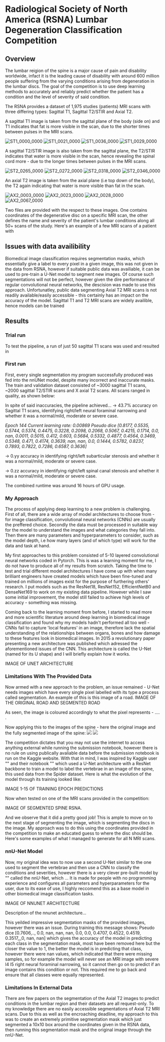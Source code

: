 # Radiological Society of North America (RSNA) Lumbar Degeneration Classification Competition

## Overview
The lumbar reigion of the spine is a major cause of pain and disability worldwide, infact it is the leading cause of disability with around 600 million people suffering from the varying conditions arising from degeneration in the lumbar discs. The goal of the competition is to use deep learning methods to accurately and reliably predict whether the patient has a condition and the level of severity of said condition. 

The RSNA provides a dataset of 1,975 studies (patients) MRI scans with three differing types: Sagittal T1, Sagittal T2/STIR and Axial T2.

A sagittal T1 image is taken from the sagittal plane of the body (side on) and T1 indicates that fat is more visible in the scan, due to the shorter times between pulses in the MRI scans.

![ST1_0000_0000](https://github.com/user-attachments/assets/e80b2c67-f68e-47ea-b138-f28575ba272f)
![ST1_0021_0000](https://github.com/user-attachments/assets/46cbd5d5-f174-45d8-a2a8-26fdbd1d0049)
![ST1_0036_0000](https://github.com/user-attachments/assets/dadfc368-d26d-492e-aa53-45760f41eb85)
![ST1_0029_0000](https://github.com/user-attachments/assets/49b0b2ac-2460-49b6-98ba-1649f8e2f54a)


A sagittal T2/STIR image is also taken from the sagittal plane, the T2/STIR indicates that water is more visible in the scan, hence revealing the spinal cord more - due to the longer times between pulses in the MRI scans.

![ST2_0265_0000](https://github.com/user-attachments/assets/29d57c7f-296e-455c-ad29-d6dc5c78c346)
![ST2_0272_0000](https://github.com/user-attachments/assets/d9c3462f-ee60-4839-a9fc-b79a1926fdd5)
![ST2_0318_0000](https://github.com/user-attachments/assets/6810f71c-9665-40a7-8aff-c1ee44ab67df)
![ST2_0346_0000](https://github.com/user-attachments/assets/57b928c2-5022-4846-8c75-59041c0bb5f3)


An axial T2 image is taken from the axial plane (i.e top down of the body), the T2 again indicating that water is more visible than fat in the scan.

![AX2_0003_0000](https://github.com/user-attachments/assets/babb2988-232f-4ffb-be5b-bbc8bef63933)
![AX2_0023_0000](https://github.com/user-attachments/assets/3411a878-4228-43cc-ad1b-befefcd27385)
![AX2_0028_0000](https://github.com/user-attachments/assets/421b8866-3755-4d4d-a7d0-a6b4b5247681)
![AX2_0067_0000](https://github.com/user-attachments/assets/80f1ec3d-68e3-41e4-aa41-34ec2faa9368)

Two files are provided with the respect to these images. One contains coordinates of the degenerative disc on a specific MRI scan, the other defines the name and severity of the patient's lumbar conditions along all 50+ scans of the study. Here's an example of a few MRI scans of a patient with 


## Issues with data availibility
Biomedical image classification requires segmentation masks, which essentially give a label to every pixel in a given image, this was not given in the data from RSNA, however if suitable public data was availiable, it can be used to pre-train a U-Net model to segment new images. Of course such segmentations will not be perfect, however given the dire performance of regular convolutional neural networks, the descision was made to use this approach. Unfortunatley, public data segmenting Axial T2 MRI scans is not readily available/easily accessible - this certainly has an impact on the accuracy of the model.
Sagittal T1 and T2 MRI scans are widely availible, hence models can be trained


## Results
### Trial run
To test the pipeline, a run of just 50 sagittal T1 scans was used and resulted in


### First run
First, every single segmentation my program successfully produced was fed into the nnUNet model, despite many incorrect and inaccurate masks. 
The train and validation dataset consisted of ~3000 sagittal T1 scans, ~2000 sagittal T2/STIR scans and X axial T2 scans. All scans ranged in quality, as shown below:

In spite of said inaccuracies, the pipeline achieved...
-> 43.7% accuracy on Sagittal T1 scans, identifying right/left neural foraminal narrowing and whether it was a normal/mild, moderate or severe case.

_Epoch 144_
_Current learning rate: 0.00869_
_Pseudo dice [0.8177, 0.5535, 0.5744, 0.5374, 0.4475, 0.3228, 0.2098, 0.2068, 0.5067, 0.4215, 0.1714, 0.0, nan, 0.0011, 0.5015, 0.412, 0.603, 0.5684, 0.5332, 0.4877, 0.4564, 0.3469, 0.5348, 0.471, 0.4174, 0.3639, nan, nan, 0.0, 0.1444, 0.5782, 0.8237, 0.7893, 0.7822, 0.7286, 0.6587, 0.3636]_

-> 0.yy accuracy in identifying right/left subarticular stenosis and whether it was a normal/mild, moderate or severe case.


-> 0.zz accuracy in identifying right/left spinal canal stenosis and whether it was a normal/mild, moderate or severe case.



The combined runtime was around 16 hours of GPU usage.

### My Approach
The process of applying deep learning to a new problem is challenging. First of all, there are a wide array of model architectures to choose from - for image classification, convolutional neural networks (CNNs) are usually the preffered choice. Secondly the data must be processed in suitable way for the model to understand the images and what categories they fall into. Then there are many parameters and hyperparameters to consider, such as the model depth, i.e how many layers (and of which type) will work for the data and task at hand.

My first approaches to this problem consisted of 5-10 layered convolutional neural networks coded in Pytorch. This is was a learning moment for me, I do not have to produce all of my results from scratch. Taking the time to test and trial different model architectures I have come up with when many brilliant engineers have created models which have been fine-tuned and trained on millions of images exist for the purpose of furthering others' research. I put models such as the ResNet18, ResNet152, EfficientNetB0 and DenseNet169 to work on my existing data pipeline. However while I saw some initial improvement, the model still failed to achieve high levels of accuracy - something was missing.

Coming back to the learning moment from before, I started to read more and more scientific literature around deep learning in biomedical image classification and found why my models hadn't performed all too well - CNNs fail to capture 'local features' in an image, therefore lack the spatial understanding of the relationships between organs, bones and how damage to these features look in biomedical images. In 2015 a revolutionary paper presenting a new architecture was published which adressed the aforementioned issues of the CNN. This architecture is called the U-Net (named for its U shape) and I will briefly explain how it works.

IMAGE OF UNET ARCHITECTURE


### Limitations With The Provided Data
Now armed with a new approach to the problem, an issue remained - U-Net needs images which have every single pixel labelled with its type a process called segmentation. An example of this is this image of a road.
IMAGE OF THE ORIGINAL ROAD AND SEGMENTED ROAD

As seen, the image is coloured accordingly to what the pixel represents - .... . 

Now applying this to the images of the spine - here the original image and the fully segmented image of the spine:
<img src="https://github.com/user-attachments/assets/e7282fb6-b80a-4467-8e96-7b850a678631" style="filter: grayscale(100%);"> <img src="https://github.com/user-attachments/assets/518cf58e-e088-4f62-8147-3574d08aaf2b" style="filter: grayscale(100%);">

The competition dictates that you may not use the internet to access anything external while running the submission notebook, however there is no rule on using publically avaliable data before the submission notebook is run on the Kaggle website. With that in mind, I was inspired by Kaggle user "" and their notebook "" which used a U-Net architecture with a ResNet backbone to train a model to label the vertebrae in an image of the spine, this used data from the Spider dataset. Here is what the evolution of the model through its training looked like:

IMAGE 1-15 OF TRAINING EPOCH PREDICTIONS

Now when tested on one of the MRI scans provided in the competition:

IMAGE OF SEGMENTED SPINE RSNA.

And we observe that it did a pretty good job! This is ample to move on to the next stage of segmenting the image, which is segmenting the discs in the image. My approach was to do this using the coordinates provided in the competition to make an educated guess to where the disc should be. Here's some examples of what I managed to generate for all N MRI scans.

### nnU-Net Model
Now, my original idea was to now use a second U-Net similar to the one used to segment the vertebrae and then use a CNN to classify the conditions and severities, however there is a very clever pre-built model by "" called the nnU-Net, which ... It is made for people with no programming experience and configures all parameters and hyperparameters for the user, due to its ease of use, I highly reccomend this as a base model in other biomedical image classification tasks.

IMAGE OF NNUNET ARCHITECTURE

Description of the nnunet architecture...

This yeilded impressive segmentation masks of the provided images, however there was an issue. During training this message shows: Pseudo dice [0.7606,.., 0.0, nan, nan, nan, 0.0, 0.0, 0.4707, 0.4522, 0.4519, 0.3517,,,0, nan, nan] which gives the accuracy of the model in predicting each class in the segmentation mask, most have been removed here but the closer the value to 1, the better the model is in predicting that class, however there were nan values, which indicated that there were missing samples, so for example the model will never see an MRI image with severe l4 l5 right neural foraminal narrowing, so it cannot then go on to predict if an image contains this condition or not. This required me to go back and ensure that all classes were equally represented.


### Limitations In External Data
There are few papers on the segmentation of the Axial T2 images to predict conditions in the lumbar region and their datasets are all request-only. To my knowledge there are no easily accessible segmentations of Axial T2 MRI scans. Due to this as well as the encroaching deadline, my approach to this was to create an extremely primitive segmentation mask which just segmented a 10x10 box around the coordinates given in the RSNA data, then running this segmentation mask and the original image through the nnU-Net.






























